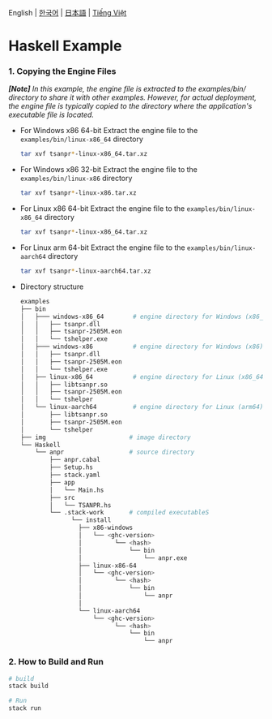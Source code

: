 English | [한국어](doc.i18n/README_ko-KR.md) | [日本語](doc.i18n/README_ja-JP.md) | [Tiếng Việt](doc.i18n/README_vi-VN.md)

# Haskell Example

### 1. Copying the Engine Files

_**[Note]** In this example, the engine file is extracted to the examples/bin/ directory to share it with other examples. However, for actual deployment, the engine file is typically copied to the directory where the application's executable file is located._

- For Windows x86 64-bit
  Extract the engine file to the `examples/bin/linux-x86_64` directory
  ```sh
  tar xvf tsanpr*-linux-x86_64.tar.xz
  ```
- For Windows x86 32-bit
  Extract the engine file to the `examples/bin/linux-x86` directory
  ```sh
  tar xvf tsanpr*-linux-x86.tar.xz
  ```
- For Linux x86 64-bit
  Extract the engine file to the `examples/bin/linux-x86_64` directory
  ```sh
  tar xvf tsanpr*-linux-x86_64.tar.xz
  ```
- For Linux arm 64-bit
  Extract the engine file to the `examples/bin/linux-aarch64` directory
  ```sh
  tar xvf tsanpr*-linux-aarch64.tar.xz
  ```
- Directory structure
  ```sh
  examples
  ├── bin
  │   ├─── windows-x86_64        # engine directory for Windows (x86_64)
  │   │   ├── tsanpr.dll
  │   │   ├── tsanpr-2505M.eon
  │   │   └── tshelper.exe
  │   ├─── windows-x86           # engine directory for Windows (x86)
  │   │   ├── tsanpr.dll
  │   │   ├── tsanpr-2505M.eon
  │   │   └── tshelper.exe
  │   ├── linux-x86_64           # engine directory for Linux (x86_64)
  │   │   ├── libtsanpr.so
  │   │   ├── tsanpr-2505M.eon
  │   │   └── tshelper
  │   └── linux-aarch64          # engine directory for Linux (arm64)
  │       ├── libtsanpr.so
  │       ├── tsanpr-2505M.eon
  │       └── tshelper
  ├── img                       # image directory
  └── Haskell
      └── anpr                  # source directory
          ├── anpr.cabal
          ├── Setup.hs
          ├── stack.yaml
          ├── app
          │   └── Main.hs
          ├── src
          │   └── TSANPR.hs
          └── .stack-work       # compiled executableS
                └── install
                  ├── x86-windows
                  │   └── <ghc-version>
                  │         └── <hash>
                  │             └── bin
                  │                 └── anpr.exe
                  ├── linux-x86-64
                  │   └── <ghc-version>
                  │         └── <hash>
                  │             └── bin
                  │                 └── anpr
                  │
                  └── linux-aarch64
                      └── <ghc-version>
                            └── <hash>
                                └── bin
                                    └── anpr
  ```

### 2. How to Build and Run

```sh
# build
stack build

# Run
stack run
```
